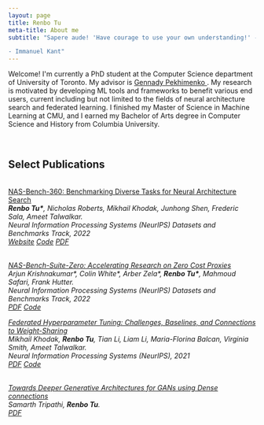 ```yaml
---
layout: page
title: Renbo Tu 
meta-title: About me
subtitle: "Sapere aude! 'Have courage to use your own understanding!' -- that is the motto of enlightenment. 

- Immanuel Kant"
---
```


<div id="aboutme-section">

<p class="about-text">
Welcome! I'm currently a PhD student at the Computer Science department of University of Toronto. My advisor is <a target="_blank" href="https://www.cs.toronto.edu/~pekhimenko/"> Gennady Pekhimenko </a>. 
My research is motivated by developing ML tools and frameworks to benefit various end users, current including but not limited to the fields of neural architecture search and federated learning. I finished my Master of Science in Machine Learning at CMU, and I earned my Bachelor of Arts degree in Computer Science and History from Columbia University.
</p>
</div><br>

<h2> Select Publications </h2><br>
<a href="https://arxiv.org/abs/2110.05668"><u>NAS-Bench-360: Benchmarking Diverse Tasks for Neural Architecture Search</u></a><br>
<i><b>Renbo Tu*</b>,  Nicholas Roberts, Mikhail Khodak, Junhong Shen, Frederic Sala, Ameet Talwalkar. <i><br>
Neural Information Processing Systems (NeurIPS) Datasets and Benchmarks Track, 2022<br>
<a class="btn btn-primary btn-outline btn-xs" href="https://nb360.ml.cmu.edu/" target="_blank" rel="noopener">Website</a>
<a class="btn btn-primary btn-outline btn-xs" href="https://github.com/rtu715/NAS-Bench-360" target="_blank" rel="noopener">Code</a>
<a class="btn btn-primary btn-outline btn-xs" href="https://arxiv.org/pdf/2110.05668.pdf" target="_blank" rel="noopener">PDF</a><br><br>

<a href="https://openreview.net/forum?id=yWhuIjIjH8k"><u>NAS-Bench-Suite-Zero: Accelerating Research on Zero Cost Proxies</u></a><br>
<i>Arjun Krishnakumar*, Colin White*, Arber Zela*, <b>Renbo Tu*</b>, Mahmoud Safari, Frank Hutter. <i> <br>
Neural Information Processing Systems (NeurIPS) Datasets and Benchmarks Track, 2022<br>
<a class="btn btn-primary btn-outline btn-xs" href="https://openreview.net/pdf?id=yWhuIjIjH8k" target="_blank" rel="noopener">PDF</a>
<a class="btn btn-primary btn-outline btn-xs" href="https://github.com/automl/naslib/tree/zerocost
" target="_blank" rel="noopener">Code</a>


<a href="https://arxiv.org/abs/2106.04502"><u>Federated Hyperparameter Tuning: Challenges, Baselines, and Connections to Weight-Sharing</u></a><br>
<i> Mikhail Khodak, <b> Renbo Tu</b>, Tian Li, Liam Li, Maria-Florina Balcan, Virginia Smith, Ameet Talwalkar. <i><br>
Neural Information Processing Systems (NeurIPS), 2021<br>
<a class="btn btn-primary btn-outline btn-xs" href="https://arxiv.org/pdf/2106.04502.pdf" target="_blank" rel="noopener">PDF</a>
<a class="btn btn-primary btn-outline btn-xs" href="https://github.com/mkhodak/FedEx" target="_blank" rel="noopener">Code</a><br><br>


<a href='https://arxiv.org/abs/1804.11031'><u>Towards Deeper Generative Architectures for GANs using Dense connections</u></a><br>
<i> Samarth Tripathi, <b> Renbo Tu</b>. <i><br>
<a class="btn btn-primary btn-outline btn-xs" href="https://arxiv.org/pdf/1804.11031.pdf" target="_blank" rel="noopener">PDF</a><br><br>
